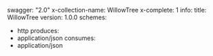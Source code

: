 swagger: "2.0"
x-collection-name: WillowTree
x-complete: 1
info:
  title: WillowTree
  version: 1.0.0
schemes:
- http
produces:
- application/json
consumes:
- application/json